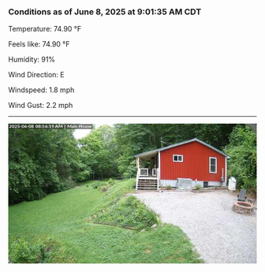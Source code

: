 ### Conditions as of June 8, 2025 at 9:01:35 AM CDT 

Temperature: 74.90 &deg;F

Feels like: 74.90 &deg;F

Humidity: 91%

Wind Direction: E

Windspeed: 1.8 mph

Wind Gust: 2.2 mph

---

<img src="./images/latest.jpeg"/>

